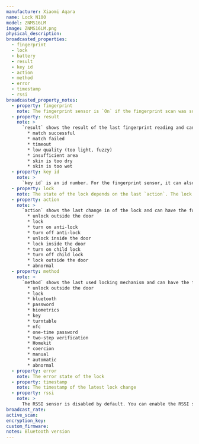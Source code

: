 ```yaml
---
manufacturer: Xiaomi Aqara
name: Lock N100
model: ZNMS16LM
image: ZNMS16LM.png
physical_description:
broadcasted_properties:
  - fingerprint
  - lock
  - battery
  - result
  - key id
  - action
  - method
  - error
  - timestamp
  - rssi
broadcasted_property_notes:
  - property: fingerprint
    note: The fingerprint sensor is `On` if the fingerprint scan was succesful, otherwise it is `Off` The fingerprint entity has two extra attributes, `result` and `key id`.
  - property: result
    note: >
      `result` shows the result of the last fingerprint reading and can have the following values:
        * match successful
        * match failed
        * timeout
        * low quality (too light, fuzzy)
        * insufficient area
        * skin is too dry
        * skin is too wet
  - property: key id
    note: >
      `key id` is an id number. For the fingerprint sensor, it can also be `administrator` or `unknown operator`
  - property: lock
    note: The state of the lock depends on the last `action`. The lock entity has five extra attributes, `action`, `method`, `error` and `key id` and `timestamp`
  - property: action
    note: >
      `action` shows the last change in of the lock and can have the followng values:
        * unlock outside the door
        * lock
        * turn on anti-lock
        * turn off anti-lock
        * unlock inside the door
        * lock inside the door
        * turn on child lock
        * turn off child lock
        * lock outside the door
        * abnormal
  - property: method
    note: >
      `method` shows the last used locking mechanism and can have the following values:
        * unlock outside the door
        * lock
        * bluetooth
        * password
        * biometrics
        * key
        * turntable
        * nfc
        * one-time password
        * two-step verification
        * Homekit
        * coercion
        * manual
        * automatic
        * abnormal
  - property: error
    note: The error state of the lock
  - property: timestamp
    note: The timestamp of the latest lock change
  - property: rssi
    note: >
      The RSSI sensor is disabled by default. You can enable the RSSI sensor by going to `configuration`, `integrations`, select `devices` on the BLE monitor integration tile and select your device. Click on the `+1 disabled entity` to show the disabled sensor and select the disabled entity. Finally, click on `Enable entity` to enable it. 
broadcast_rate:
active_scan:
encryption_key:
custom_firmware:
notes: Bluetooth version
---
```

